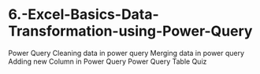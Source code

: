# 6.-Excel-Basics-Data-Transformation-using-Power-Query
Power Query
Cleaning data in power query
Merging data in power query
Adding new Column in Power Query
Power Query Table
Quiz
